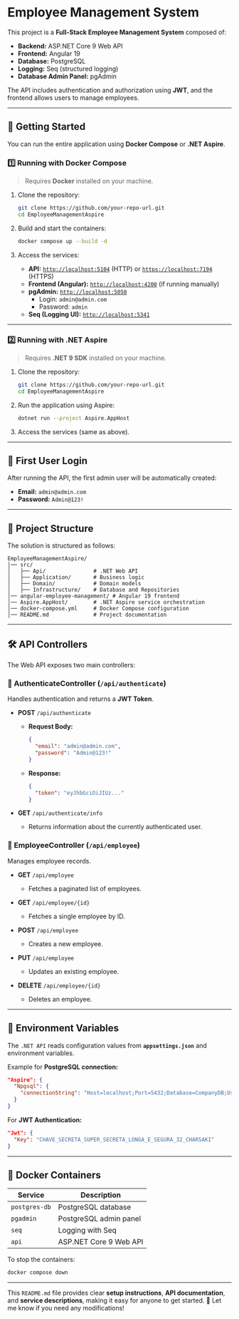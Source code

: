 ﻿# Employee Management System

This project is a **Full-Stack Employee Management System** composed of:

- **Backend:** ASP.NET Core 9 Web API
- **Frontend:** Angular 19
- **Database:** PostgreSQL
- **Logging:** Seq (structured logging)
- **Database Admin Panel:** pgAdmin

The API includes authentication and authorization using **JWT**, and the frontend allows users to manage employees.

---

## 🚀 Getting Started

You can run the entire application using **Docker Compose** or **.NET Aspire**.

### **1️⃣ Running with Docker Compose**
> Requires **Docker** installed on your machine.

1. Clone the repository:
   ```sh
   git clone https://github.com/your-repo-url.git
   cd EmployeeManagementAspire
   ```

2. Build and start the containers:
   ```sh
   docker compose up --build -d
   ```

3. Access the services:
   - **API:** [`http://localhost:5104`](http://localhost:5104) (HTTP) or [`https://localhost:7194`](https://localhost:7194) (HTTPS)
   - **Frontend (Angular):** [`http://localhost:4200`](http://localhost:4200) (if running manually)
   - **pgAdmin:** [`http://localhost:5050`](http://localhost:5050)  
     - Login: `admin@admin.com`  
     - Password: `admin`
   - **Seq (Logging UI):** [`http://localhost:5341`](http://localhost:5341)

---

### **2️⃣ Running with .NET Aspire**
> Requires **.NET 9 SDK** installed on your machine.

1. Clone the repository:
   ```sh
   git clone https://github.com/your-repo-url.git
   cd EmployeeManagementAspire
   ```

2. Run the application using Aspire:
   ```sh
   dotnet run --project Aspire.AppHost
   ```

3. Access the services (same as above).

---

## **🔑 First User Login**
After running the API, the first admin user will be automatically created:

- **Email:** `admin@admin.com`
- **Password:** `Admin@123!`

---

## **📌 Project Structure**
The solution is structured as follows:

```
EmployeeManagementAspire/
│── src/
│   ├── Api/               # .NET Web API
│   ├── Application/       # Business logic
│   ├── Domain/            # Domain models
│   ├── Infrastructure/    # Database and Repositories
│── angular-employee-management/ # Angular 19 frontend
│── Aspire.AppHost/        # .NET Aspire service orchestration
│── docker-compose.yml     # Docker Compose configuration
│── README.md              # Project documentation
```

---

## **🛠 API Controllers**
The Web API exposes two main controllers:

### **🔐 AuthenticateController (`/api/authenticate`)**
Handles authentication and returns a **JWT Token**.

- **POST** `/api/authenticate`
  - **Request Body:**
    ```json
    {
      "email": "admin@admin.com",
      "password": "Admin@123!"
    }
    ```
  - **Response:**
    ```json
    {
      "token": "eyJhbGciOiJIUz..."
    }
    ```

- **GET** `/api/authenticate/info`
  - Returns information about the currently authenticated user.

### **👥 EmployeeController (`/api/employee`)**
Manages employee records.

- **GET** `/api/employee`
  - Fetches a paginated list of employees.
  
- **GET** `/api/employee/{id}`
  - Fetches a single employee by ID.

- **POST** `/api/employee`
  - Creates a new employee.

- **PUT** `/api/employee`
  - Updates an existing employee.

- **DELETE** `/api/employee/{id}`
  - Deletes an employee.

---

## **📜 Environment Variables**
The `.NET API` reads configuration values from **`appsettings.json`** and environment variables.

Example for **PostgreSQL connection:**
```json
"Aspire": {
  "Npgsql": {
    "connectionString": "Host=localhost;Port=5432;Database=CompanyDB;Username=postgres;Password=123456"
  }
}
```

For **JWT Authentication:**
```json
"Jwt": {
  "Key": "CHAVE_SECRETA_SUPER_SECRETA_LONGA_E_SEGURA_32_CHARSAKI"
}
```

---

## **🐳 Docker Containers**
| Service   | Description |
|-----------|------------|
| `postgres-db` | PostgreSQL database |
| `pgadmin` | PostgreSQL admin panel |
| `seq` | Logging with Seq |
| `api` | ASP.NET Core 9 Web API |

To stop the containers:
```sh
docker compose down
```

---

This `README.md` file provides clear **setup instructions**, **API documentation**, and **service descriptions**, making it easy for anyone to get started. 🚀 Let me know if you need any modifications!